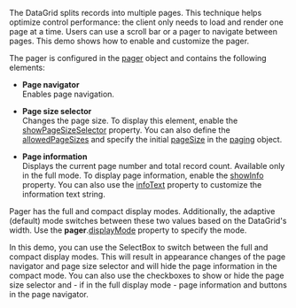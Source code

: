The DataGrid splits records into multiple pages. This technique helps optimize control performance: the client only needs to load and render one page at a time. Users can use a scroll bar or a pager to navigate between pages. This demo shows how to enable and customize the pager.

The pager is configured in the [pager](/Documentation/ApiReference/UI_Components/dxDataGrid/Configuration/pager/) object and contains the following elements:

- **Page navigator**        
Enables page navigation.

- **Page size selector**        
Changes the page size. To display this element, enable the [showPageSizeSelector](/Documentation/ApiReference/UI_Components/dxDataGrid/Configuration/pager/#showPageSizeSelector) property. You can also define the [allowedPageSizes](/Documentation/ApiReference/UI_Components/dxDataGrid/Configuration/pager/#allowedPageSizes) and specify the initial [pageSize](/Documentation/ApiReference/UI_Components/dxDataGrid/Configuration/paging/#pageSize) in the [paging](/Documentation/ApiReference/UI_Components/dxDataGrid/Configuration/paging/) object.

- **Page information**           
Displays the current page number and total record count. Available only in the full mode. To display page information, enable the [showInfo](/Documentation/ApiReference/UI_Components/dxDataGrid/Configuration/pager/#showInfo) property. You can also use the [infoText](/Documentation/ApiReference/UI_Components/dxDataGrid/Configuration/pager/#infoText) property to customize the information text string.

Pager has the full and compact display modes. Additionally, the adaptive (default) mode switches between these two values based on the DataGrid's width. Use the **pager**.[displayMode](/Documentation/ApiReference/UI_Components/dxDataGrid/Configuration/pager/#displayMode) property to specify the mode.

In this demo, you can use the SelectBox to switch between the full and compact display modes. This will result in appearance changes of the page navigator and page size selector and will hide the page information in the compact mode. You can also use the checkboxes to show or hide the page size selector and - if in the full display mode - page information and buttons in the page navigator.